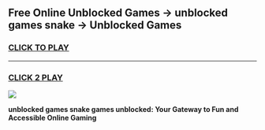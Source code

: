 
## Free Online Unblocked Games → unblocked games snake → Unblocked Games
<h3>
<a href="https://premium.freeplayer.one?title=unblocked_games_snake&ref=21F">CLICK TO PLAY</a></h3>
<hr>

<h3>
<a href="https://premium.freeplayer.one?title=unblocked_games_snake&ref=21F">CLICK 2 PLAY</a>
  
</h3>

<a href="https://premium.freeplayer.one?title=unblocked_games_snake&ref=21F/"><img src="https://clearcache.store/games.png"></a>


**unblocked games snake games unblocked: Your Gateway to Fun and Accessible Online Gaming**
